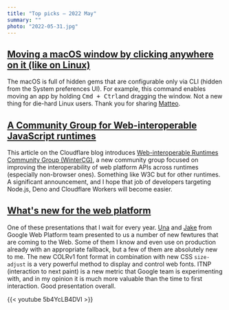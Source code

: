 ```yaml
---
title: "Top picks — 2022 May"
summary: ""
photo: "2022-05-31.jpg"
---
```


## [Moving a macOS window by clicking anywhere on it (like on Linux)](https://mmazzarolo.com/blog/2022-04-16-drag-window-by-clicking-anywhere-on-macos/)

The macOS is full of hidden gems that are configurable only via CLI (hidden from the System preferences UI). For example, this command enables moving an app by holding <kbd>Cmd + Ctrl</kbd>and dragging the window. Not a new thing for die-hard Linux users. Thank you for sharing [Matteo](https://twitter.com/mazzarolomatteo).

## [A Community Group for Web-interoperable JavaScript runtimes](https://blog.cloudflare.com/introducing-the-wintercg/)

This article on the Cloudflare blog introduces [Web-interoperable Runtimes Community Group (WinterCG)](https://wintercg.org), a new community group focused on improving the interoperability of web platform APIs across runtimes (especially non-browser ones). Something like W3C but for other runtimes. A significant announcement, and I hope that job of developers targeting Node.js, Deno and Cloudflare Workers will become easier.

## [What's new for the web platform](https://youtu.be/5b4YcLB4DVI)

One of these presentations that I wait for every year. [Una](https://twitter.com/Una) and [Jake](https://twitter.com/jaffathecake) from Google Web Platform team presented to us a number of new fewtures that are coming to the Web. Some of them I know and even use on production already with an appropriate fallback, but a few of them are absolutely new to me. The new COLRv1 font format in combination with new CSS `size-adjust` is a very powerful method to display and control web fonts. ITNP (interaction to next paint) is a new metric that Google team is experimenting with, and in my opinion it is much more valuable than the time to first interaction. Good presentation overall.

{{< youtube 5b4YcLB4DVI >}}
